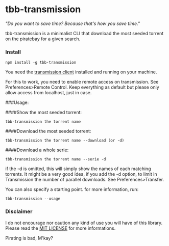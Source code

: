 tbb-transmission
================

*"Do you want to save time? Because that's how you save time."* 

tbb-transmission is a minimalist CLI that download the most seeded torrent on the piratebay for a given search.

### Install

    npm install -g tbb-transmission

You need the [transmission client](http://www.transmissionbt.com/) installed and running on your machine.

For this to work, you need to enable remote access on transmission. See Preferences>Remote Control. Keep everything as default but please only allow access from localhost, just in case.

###Usage:

####Show the most seeded torrent:

    tbb-transmission the torrent name

####Download the most seeded torrent:

    tbb-transmission the torrent name --download (or -d)

####Download a whole serie:

    tbb-transmission the torrent name --serie -d

if the -d is omitted, this will simply show the names of each matching torrents. It might be a very good idea, if you add the -d option, to limit in Transmission the number of parallel downloads. See Preferences>Transfer.

You can also specify a starting point. for more information, run:   

    tbb-transmission --usage



### Disclaimer

I do not encourage nor caution any kind of use you will have of this library. Please read the [MIT LICENSE](http://opensource.org/licenses/MIT) for more informations.

Pirating is bad, M'kay?
